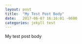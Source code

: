 ```yaml
---
layout: post
title:  "My Test Post Body"
date:   2017-06-07 16:16:01 -0600
categories: jekyll test
---
```


My test post body
